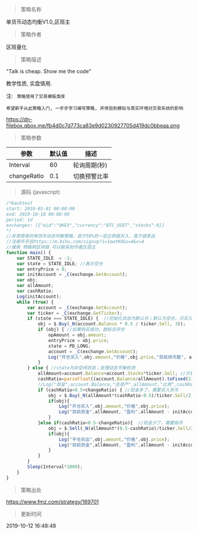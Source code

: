 
> 策略名称

单货币动态均衡V1.0_区班主

> 策略作者

区班量化

> 策略描述

"Talk is cheap. Show me the code"

教学性质, 实盘慎用.


注: ` 策略使用了交易模板类库`

`希望新手从此策略入门, 一步步学习编写策略, 并体验到模拟与真实环境对交易系统的影响`

https://dn-filebox.qbox.me/fb4d0c7d773ca83e9d0230927705d419dc0bbeaa.png

> 策略参数



|参数|默认值|描述|
|----|----|----|
|Interval|60|轮询周期(秒)|
|changeRatio|0.1|切换预警比率|


> 源码 (javascript)

``` javascript
/*backtest
start: 2019-01-01 00:00:00
end: 2019-10-10 00:00:00
period: 1d
exchanges: [{"eid":"OKEX","currency":"BTC_USDT","stocks":0}]
*/
//非常简单的单货币动态均衡策略，低于50%的一定比例就买入，高于就卖出
//注册币乎后https://m.bihu.com/signup?i=1ewtKO&s=4&c=4
//搜索 物联网区块链 可以联系到作者区班主
function main() {
    var STATE_IDLE  = -1;
    var state = STATE_IDLE; //表示空仓
    var entryPrice = 0;
    var initAccount = _C(exchange.GetAccount);
    var obj;
    var allAmount;
    var cashRatio;
    Log(initAccount);
    while (true) {
        var account = _C(exchange.GetAccount);
        var ticker = _C(exchange.GetTicker);
        if (state === STATE_IDLE) {  //初始化状态为默认仓；默认为空仓，只买入
            obj = $.Buy(_N(account.Balance * 0.5 / ticker.Sell, 3));
            if (obj) { //如果购买成功，就标志开仓
                opAmount = obj.amount;
                entryPrice = obj.price;
                state = PD_LONG;
                account = _C(exchange.GetAccount);
                Log("开仓买入",obj.amount,"价格",obj.price,"目前持币数", account.Stocks);
            }
        } else { //state为非空闲状态；处理动态平衡检测
            allAmount=account.Balance+account.Stocks*ticker.Sell; //计算出总金额
            cashRatio=parseFloat((account.Balance/allAmount).toFixed(3));
            //Log("现金",account.Balance,"总资产",allAmount,"比例",cashRatio);
            if (cashRatio>0.5+changeRatio) { //现金多了，需要买入货币
                obj = $.Buy(_N(allAmount*(cashRatio-0.5)/ticker.Sell/2.0, 3)); //把多出来的一半买掉，这样才能均衡
                if(obj){
                    Log("开仓买入",obj.amount,"价格",obj.price);
                    Log("目前资金",allAmount, "盈利",allAmount - initAccount.Balance);
                }
            }else if(cashRatio<0.5-changeRatio){  //现金少了，需要抛币
                obj = $.Sell(_N(allAmount*(0.5-cashRatio)/ticker.Sell/2.0, 3)); //把多出来的部分买掉
                if(obj){
                    Log("平仓买出",obj.amount,"价格",obj.price);
                    Log("目前资金",allAmount, "盈利",allAmount - initAccount.Balance);
                }
            }
        }
        Sleep(Interval*1000);
    }
}
```

> 策略出处

https://www.fmz.com/strategy/169701

> 更新时间

2019-10-12 16:48:48
